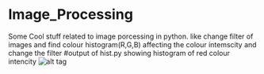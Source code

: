 # Image_Processing
Some Cool stuff related to image porcessing in python. like change filter of images and find colour histogram(R,G,B)
affecting the colour intemscity and change the filter
#output of hist.py showing histogram of red colour intencity
![alt tag](https://user-images.githubusercontent.com/25060629/36355356-f101dfae-1507-11e8-89e5-69d28cfa368a.jpg)
